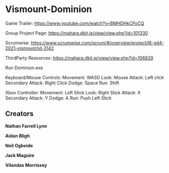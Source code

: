 # Vismount-Dominion
Game Trailer:
https://www.youtube.com/watch?v=BMHDHkCFoCQ

Group Project Page:
https://mahara.dkit.ie/view/view.php?id=101330

Scrumwise: https://www.scrumwise.com/scrum/#/overview/project/l8-gd4-2021-vismount/id-3142

ThirdParty Resources: https://mahara.dkit.ie/view/view.php?id=106829


Run Dominion.exe

Keyboard/Mouse Controls:
Movement: WASD
Look: Mouse
Attack: Left click
Secondary Attack: Right Click
Dodge: Space
Run: Shift


Xbox Controller:
Movement: Left Stick
Look: Right Stick
Attack: X
Secondary Attack: Y
Dodge: A
Run: Push Left Stick

## Creators

**Nathan Farrell Lynn**
  
**Aidan Bligh**
  
**Neil Ogbeide**

**Jack Maguire**

**Vilandas Morrissey**
